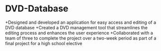 # DVD-Database
+Designed and developed an application for easy access and editing of a DVD database
+Created a DVD management tool that streamlines the editing process and enhances the user experience
+Collaborated with a team of three to complete the project over a two-week period as part of a final project for a high school elective
